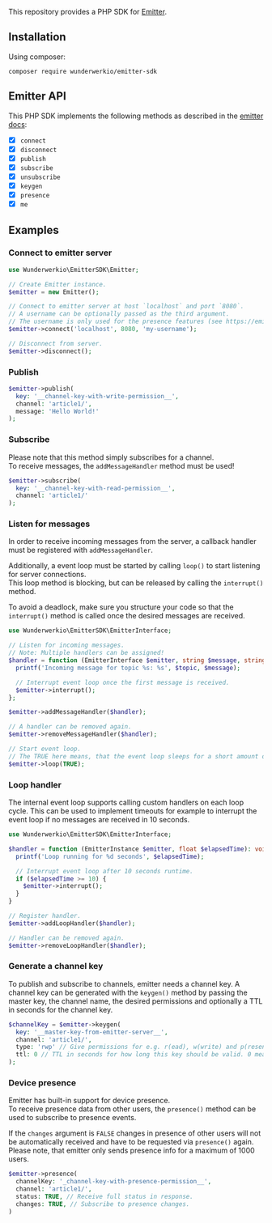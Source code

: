 This repository provides a PHP SDK for [Emitter](https://emitter.io/).

## Installation

Using composer:

```
composer require wunderwerkio/emitter-sdk
```

## Emitter API

This PHP SDK implements the following methods as described in the [emitter docs](https://emitter.io/develop/creating-sdk/):

- [x] `connect`
- [x] `disconnect`
- [x] `publish`
- [x] `subscribe`
- [x] `unsubscribe`
- [x] `keygen`
- [x] `presence`
- [x] `me`

## Examples

### Connect to emitter server

```php
use Wunderwerkio\EmitterSDK\Emitter;

// Create Emitter instance.
$emitter = new Emitter();

// Connect to emitter server at host `localhost` and port `8080`.
// A username can be optionally passed as the third argument.
// The username is only used for the presence features (see https://emitter.io/develop/presence/).
$emitter->connect('localhost', 8080, 'my-username');

// Disconnect from server.
$emitter->disconnect();
```

### Publish

```php
$emitter->publish(
  key: '__channel-key-with-write-permission__',
  channel: 'article1/',
  message: 'Hello World!'
);
```

### Subscribe

Please note that this method simply subscribes for a channel.  
To receive messages, the `addMessageHandler` method must be used!

```php
$emitter->subscribe(
  key: '__channel-key-with-read-permission__', 
  channel: 'article1/'
);
```

### Listen for messages

In order to receive incoming messages from the server, a callback handler must be registered with `addMessageHandler`.

Additionally, a event loop must be started by calling `loop()` to start listening for server connections.  
This loop method is blocking, but can be released by calling the `interrupt()` method.

To avoid a deadlock, make sure you structure your code so that the `interrupt()` method is called once the desired messages are received.

```php
use Wunderwerkio\EmitterSDK\EmitterInterface;

// Listen for incoming messages.
// Note: Multiple handlers can be assigned!
$handler = function (EmitterInterface $emitter, string $message, string $topic): void {
  printf('Incoming message for topic %s: %s', $topic, $message);

  // Interrupt event loop once the first message is received.
  $emitter->interrupt();
};

$emitter->addMessageHandler($handler);

// A handler can be removed again.
$emitter->removeMessageHandler($handler);

// Start event loop.
// The TRUE here means, that the event loop sleeps for a short amount of time before checking again for new messages. 
$emitter->loop(TRUE);
```

### Loop handler

The internal event loop supports calling custom handlers on each loop cycle.
This can be used to implement timeouts for example to interrupt the event loop if no messages are received in 10 seconds.

```php
use Wunderwerkio\EmitterSDK\EmitterInterface;

$handler = function (EmitterInstance $emitter, float $elapsedTime): void {
  printf('Loop running for %d seconds', $elapsedTime);

  // Interrupt event loop after 10 seconds runtime.
  if ($elapsedTime >= 10) {
    $emitter->interrupt();
  }
}

// Register handler.
$emitter->addLoopHandler($handler);

// Handler can be removed again.
$emitter->removeLoopHandler($handler);
```

### Generate a channel key

To publish and subscribe to channels, emitter needs a channel key.
A channel key can be generated with the `keygen()` method by passing the master key, the channel name, the desired permissions and optionally a TTL in seconds for the channel key.

```php
$channelKey = $emitter->keygen(
  key: '__master-key-from-emitter-server__',
  channel: 'article1/',
  type: 'rwp' // Give permissions for e.g. r(ead), w(write) and p(resence)
  ttl: 0 // TTL in seconds for how long this key should be valid. 0 means key is valid indefinitely.
);

```

### Device presence

Emitter has built-in support for device presence.  
To receive presence data from other users, the `presence()` method can be used to subscribe to presence events.

If the `changes` argument is `FALSE` changes in presence of other users will not be automatically received and have to be requested via `presence()` again.  
Please note, that emitter only sends presence info for a maximum of 1000 users.

```php
$emitter->presence(
  channelKey: '_channel-key-with-presence-permission__',
  channel: 'article1/',
  status: TRUE, // Receive full status in response.
  changes: TRUE, // Subscribe to presence changes.
)
```